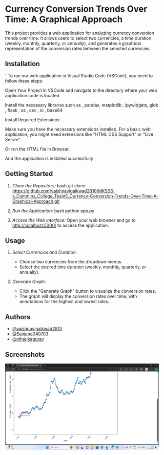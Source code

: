 # Currency Conversion Trends Over Time: A Graphical Approach

This project provides a web application for analyzing currency conversion trends over time. It allows users to select two currencies, a time duration (weekly, monthly, quarterly, or annually), and generates a graphical representation of the conversion rates between the selected currencies.

## Installation

`
To run our web application in Visual Studio Code (VSCode), you need to follow these  steps:

Open Your Project in VSCode and navigate to the directory where your web application code is located.

Install the necessary libraries such as , pandas, matplotlib , ipywidgets, glob , flask , os , csv , io , base64

Install Required Extensions:

Make sure you have the necessary extensions installed. For a basic web application, you might need extensions like "HTML CSS Support" or "Live Server".
    
Or run the HTML file in Browser.

And the application is installed successfully

## Getting Started

1. *Clone the Repository:*
    bash
    git clone https://github.com/vaishnavigaikwad2810/MKSSS-s_Cummins_College_Team5_Currency-Conversion-Trends-Over-Time-A-Graphical-Approach.git
       

2. *Run the Application:*
    bash
    python app.py
    

3. *Access the Web Interface:*
    Open your web browser and go to [http://localhost:5000/](http://localhost:5000/) to access the application.

## Usage

1. *Select Currencies and Duration:*
    - Choose two currencies from the dropdown menus.
    - Select the desired time duration (weekly, monthly, quarterly, or annually).

2. *Generate Graph:*
    - Click the "Generate Graph" button to visualize the conversion rates.
    - The graph will display the conversion rates over time, with annotations for the highest and lowest rates.

## Authors

- [@vaishnavigaikwad2810](https://github.com/vaishnavigaikwad2810)
- [@Sanjana040703](https://github.com/Sanjana040703)
- [@niharikagurav](https://github.com/niharikagurav)

## Screenshots

![App Screenshot](https://github.com/Sanjana040703/MKSSS-s_Cummins_College_Team5_Currency-Conversion-Trends-Over-Time-A-Graphical-Approach/blob/master/Images/WhatsApp%20Image%202023-11-23%20at%2009.07.04_8e816e95.jpg)
